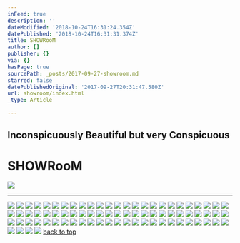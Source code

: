 ```yaml
---
inFeed: true
description: ''
dateModified: '2018-10-24T16:31:24.354Z'
datePublished: '2018-10-24T16:31:31.374Z'
title: SHOWRooM
author: []
publisher: {}
via: {}
hasPage: true
sourcePath: _posts/2017-09-27-showroom.md
starred: false
datePublishedOriginal: '2017-09-27T20:31:47.580Z'
url: showroom/index.html
_type: Article

---
```

## Inconspicuously Beautiful but very Conspicuous

# SHOWRooM
![](https://the-grid-user-content.s3-us-west-2.amazonaws.com/47674def-283f-49a5-9ae7-19bfdfb648dc.jpg)

---

![](https://the-grid-user-content.s3-us-west-2.amazonaws.com/2c442e49-71e3-45cb-b9ba-fd0ecc01f0cf.jpg)
![](https://the-grid-user-content.s3-us-west-2.amazonaws.com/e9a2e73f-1fd6-44c4-949c-6f19bfbc0675.jpg)
![](https://the-grid-user-content.s3-us-west-2.amazonaws.com/a8e33155-cfb4-4402-8753-efb827ca79ab.jpg)
![](https://the-grid-user-content.s3-us-west-2.amazonaws.com/f8a0c12f-7736-4e77-bf12-339d54106bb2.jpg)
![](https://the-grid-user-content.s3-us-west-2.amazonaws.com/6847decc-6060-4827-8bd5-59ef367e1d09.jpg)
![](https://the-grid-user-content.s3-us-west-2.amazonaws.com/729701ca-2b9f-4ea6-b274-08ee3e67a07c.jpg)
![](https://the-grid-user-content.s3-us-west-2.amazonaws.com/403259a7-4393-4785-9c37-35df4c3f8959.jpg)
![](https://the-grid-user-content.s3-us-west-2.amazonaws.com/2a2bea29-c59c-4973-9022-6c78c2392ecb.jpg)
![](https://the-grid-user-content.s3-us-west-2.amazonaws.com/472e06c5-700c-452b-afce-bc95c47a56ec.jpg)
![](https://the-grid-user-content.s3-us-west-2.amazonaws.com/28ece140-1078-496f-9334-1d6354ef2c9a.jpg)
![](https://the-grid-user-content.s3-us-west-2.amazonaws.com/60070a3c-5b21-4a3e-a661-8c05e31cc7de.jpg)
![](https://the-grid-user-content.s3-us-west-2.amazonaws.com/0638d522-ae1f-4485-8733-8a27046709d4.jpg)
![](https://the-grid-user-content.s3-us-west-2.amazonaws.com/9ac6629d-e743-4ba1-b0b7-7c3ec3971a3f.jpg)
![](https://the-grid-user-content.s3-us-west-2.amazonaws.com/30afdb6d-e434-4d48-8e4a-d70861206b7a.jpg)
![](https://the-grid-user-content.s3-us-west-2.amazonaws.com/29d87459-8cf9-4043-a41f-f1e6a3e11efc.jpg)
![](https://the-grid-user-content.s3-us-west-2.amazonaws.com/a36bfb4f-910b-4b65-8368-a6842af41dac.jpg)
![](https://the-grid-user-content.s3-us-west-2.amazonaws.com/ecc0fc71-406d-4c5f-b677-fce98f6c919e.jpg)
![](https://the-grid-user-content.s3-us-west-2.amazonaws.com/cba036d4-56ad-4dd8-a116-9948ddb8d0bd.jpg)
![](https://the-grid-user-content.s3-us-west-2.amazonaws.com/f1fd088b-1ec6-44ca-8207-cd7d34955af7.jpg)
![](https://the-grid-user-content.s3-us-west-2.amazonaws.com/96213d76-a645-4010-ae17-fc6343069ff4.jpg)
![](https://the-grid-user-content.s3-us-west-2.amazonaws.com/c3a84c7e-c44f-4f92-8fda-ed1d05942012.jpg)
![](https://the-grid-user-content.s3-us-west-2.amazonaws.com/40e0ffc2-5c59-4113-8233-80a5c7eeca7c.jpg)
![](https://the-grid-user-content.s3-us-west-2.amazonaws.com/f41d101d-972d-42c4-9cb7-8229d07b7b16.jpg)
![](https://the-grid-user-content.s3-us-west-2.amazonaws.com/9ae665ca-6bf8-4f0d-bba5-9e089544fbe6.jpg)
![](https://the-grid-user-content.s3-us-west-2.amazonaws.com/fe0f3782-92a5-4dec-885b-8c36131c2e8e.jpg)
![](https://the-grid-user-content.s3-us-west-2.amazonaws.com/4a5ed2ab-972c-4f0f-a859-75e03b6dd237.jpg)
![](https://the-grid-user-content.s3-us-west-2.amazonaws.com/f6ad8090-4455-4d96-a781-9df85281755d.jpg)
![](https://the-grid-user-content.s3-us-west-2.amazonaws.com/80b597de-8de9-45dc-9fec-29971b5932e8.jpg)
![](https://the-grid-user-content.s3-us-west-2.amazonaws.com/39741185-4fdb-4594-ad9b-afd4a574b0ac.jpg)
![](https://the-grid-user-content.s3-us-west-2.amazonaws.com/cc1e1609-1aab-4636-ab16-e5ebcab4e686.png)
![](https://the-grid-user-content.s3-us-west-2.amazonaws.com/a235021a-ee0c-44a5-ae70-434281f900a0.jpg)
![](https://the-grid-user-content.s3-us-west-2.amazonaws.com/c6dd11f1-6883-4e4e-8a1f-833753c2b1f3.jpg)
![](https://the-grid-user-content.s3-us-west-2.amazonaws.com/4e8e2d8c-9d9b-4175-80f8-2237f6489c27.jpg)
![](https://the-grid-user-content.s3-us-west-2.amazonaws.com/a6913309-a953-4eaa-8e0a-bb1361197a5c.jpg)
![](https://the-grid-user-content.s3-us-west-2.amazonaws.com/aff9f070-6197-4776-95d5-16ea3504e13e.jpg)
![](https://s3-us-west-2.amazonaws.com/the-grid-img/p/ca7409ec33da8ef404dba600220d78c84b2043be.jpg)
![](https://the-grid-user-content.s3-us-west-2.amazonaws.com/a9689963-281c-4890-b085-cd263f7a12a6.jpg)
![](https://the-grid-user-content.s3-us-west-2.amazonaws.com/5e87fc3c-a2a0-447b-954a-bf8ba2e9ced1.jpg)
![](https://the-grid-user-content.s3-us-west-2.amazonaws.com/81f0d0a7-e334-4d19-8c57-321c09f7fba1.jpg)
![](https://the-grid-user-content.s3-us-west-2.amazonaws.com/e17d272c-d35d-47ff-8b1e-7ac7fdccef01.jpg)
![](https://the-grid-user-content.s3-us-west-2.amazonaws.com/1f6cfe6e-88c8-40f1-b7bc-68375d7352fc.jpg)
![](https://the-grid-user-content.s3-us-west-2.amazonaws.com/fc40e3e1-98cb-4333-84a0-8f7c5c6b3fec.jpg)
![](https://the-grid-user-content.s3-us-west-2.amazonaws.com/b1dfc95b-0ff5-4a1b-914b-66e679cdf15d.jpg)
![](https://the-grid-user-content.s3-us-west-2.amazonaws.com/ae4944c3-9687-48a4-9ec5-d0624ec1fe39.jpg)
![](https://the-grid-user-content.s3-us-west-2.amazonaws.com/1d157ed1-cf16-4508-acc8-86a07b579391.jpg)
![](https://the-grid-user-content.s3-us-west-2.amazonaws.com/5785d08a-1a4c-4c09-9fa7-e180cee5afee.jpg)
![](https://the-grid-user-content.s3-us-west-2.amazonaws.com/6c98163c-0e51-4d72-aa61-5d3c3ff7e2d8.jpg)
![](https://the-grid-user-content.s3-us-west-2.amazonaws.com/ff6ff179-6a8d-4b59-85d0-487aa6f52163.jpg)
![](https://the-grid-user-content.s3-us-west-2.amazonaws.com/b1b4a432-faed-4f7f-b4ce-1fcc382b73ba.jpg)
![](https://the-grid-user-content.s3-us-west-2.amazonaws.com/3ee64789-dfc3-46dc-aaba-8b53571945cd.jpg)
![](https://the-grid-user-content.s3-us-west-2.amazonaws.com/5d2c3cfa-37cc-4dcc-b53d-a624c3516458.png)
![](https://the-grid-user-content.s3-us-west-2.amazonaws.com/e74e0b36-238d-4bb3-aa10-785a81a747ea.jpg)
![](https://the-grid-user-content.s3-us-west-2.amazonaws.com/27e74e7d-86f9-4388-928a-6b4a8fbcdc61.jpg)
![](https://the-grid-user-content.s3-us-west-2.amazonaws.com/eecc3638-6b12-44ad-928e-d34106d59500.jpg)
![](https://the-grid-user-content.s3-us-west-2.amazonaws.com/4a0a7909-8160-4fd5-9061-13f61ee0043a.jpg)
![](https://the-grid-user-content.s3-us-west-2.amazonaws.com/ab26561c-e1a6-4b76-9746-a066e4de0744.jpg)
![](https://the-grid-user-content.s3-us-west-2.amazonaws.com/85c741b3-64d7-410f-9b12-8e7d1ed9af22.jpg)
![](https://the-grid-user-content.s3-us-west-2.amazonaws.com/03d48f96-c2fb-40d8-86f1-f51fcf4988c0.jpg)
![](https://the-grid-user-content.s3-us-west-2.amazonaws.com/0bf5cf7e-6fdb-4483-8246-e37b2d2a5451.jpg)
![](https://the-grid-user-content.s3-us-west-2.amazonaws.com/b71d74ac-3342-4b95-89ad-be0cd9811e79.jpg)
![](https://the-grid-user-content.s3-us-west-2.amazonaws.com/70a71c2d-5a9f-47dd-8041-795d8cedf668.jpg)
![](https://the-grid-user-content.s3-us-west-2.amazonaws.com/9bbfc6f6-2c7e-4d85-8ade-8907a0b2511b.jpg)
![](https://the-grid-user-content.s3-us-west-2.amazonaws.com/e69c412e-8f50-48ea-927e-eb7ec393e36d.jpg)
![](https://the-grid-user-content.s3-us-west-2.amazonaws.com/04e5fc60-4180-4dd1-90b8-ca89119bbfcf.jpg)
![](https://the-grid-user-content.s3-us-west-2.amazonaws.com/d7ce1f7f-d377-4da4-853b-c21b742947c2.jpg)
![](https://the-grid-user-content.s3-us-west-2.amazonaws.com/5b56c687-81de-46e7-805e-6b65ca7f02e8.jpg)
![](https://the-grid-user-content.s3-us-west-2.amazonaws.com/831100b3-b487-430c-bf5c-0b87d6aea21c.jpg)
![](https://the-grid-user-content.s3-us-west-2.amazonaws.com/2a8956ab-fa92-4090-adc2-ae8757052048.jpg)
![](https://the-grid-user-content.s3-us-west-2.amazonaws.com/5061b143-813e-4fd4-90b1-597a0386ba93.jpg)
![](https://the-grid-user-content.s3-us-west-2.amazonaws.com/c1ce95d2-7a1b-44a0-935e-4c662b3f8f68.jpg)
![](https://the-grid-user-content.s3-us-west-2.amazonaws.com/10c85426-7dcb-4c74-8ced-ff464745be83.jpg)
![](https://the-grid-user-content.s3-us-west-2.amazonaws.com/afb0057b-7f51-449f-b433-ec0c4b4ea49a.jpg)
![](https://the-grid-user-content.s3-us-west-2.amazonaws.com/dc4ff826-9df7-4f09-bff4-e4da65d51b43.jpg)
![](https://the-grid-user-content.s3-us-west-2.amazonaws.com/3b10a489-c7c5-4fdd-b73e-638e12b68fa7.jpg)
![](https://the-grid-user-content.s3-us-west-2.amazonaws.com/6b6fc430-24b3-4a3e-9f73-83b9590a4a9b.jpg)
![](https://the-grid-user-content.s3-us-west-2.amazonaws.com/090e9e56-7587-47dd-9090-d2b6cbb0728f.jpg)
![](https://the-grid-user-content.s3-us-west-2.amazonaws.com/6a2bf7d2-4c13-47f1-98d4-372aa6eac27a.jpg)
![](https://the-grid-user-content.s3-us-west-2.amazonaws.com/71ef1301-d49b-4ca8-842b-e5dad40c9e14.jpg)
![](https://the-grid-user-content.s3-us-west-2.amazonaws.com/d410dba6-e85c-4030-965e-ec579f249882.jpg)
[back to top][0]

[0]: https://thegrid.ai/lgsamicrafts/showroom/